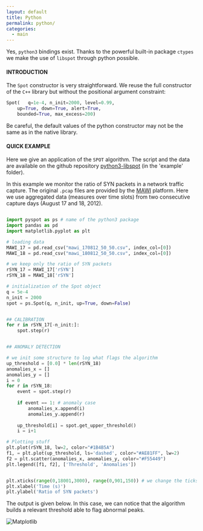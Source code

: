 ```yaml
---
layout: default
title: Python
permalink: python/
categories: 
  - main
---
```


Yes, `python3` bindings exist.
Thanks to the powerful built-in package `ctypes` we make the use of `libspot` through python possible.

#### INTRODUCTION

The `Spot` constructor is very straightforward. We reuse the full constructor of the `C++` library but without the positional argument constraint:
```python
Spot(	q=1e-4, n_init=2000, level=0.99,
	up=True, down=True, alert=True, 
	bounded=True, max_excess=200)
```

<p></p>
<div class="alert">
Be careful, the default values of the python constructor may not be the same as in the native library.
</div>


#### QUICK EXAMPLE

Here we give an application of the `SPOT` algorithm. The script and the data are available on the github repository <a href="https://github.com/asiffer/python3-libspot">python3-libspot</a> (in the 'example' folder). 

In this example we monitor the ratio of SYN packets in a network traffic capture. The original `.pcap` files are provided by the <a href="http://www.fukuda-lab.org/mawilab/v1.1/index.html">MAWI</a> platform. Here we use aggregated data (measures over time slots) from two consecutive capture days (August 17 and 18, 2012).

```python

import pyspot as ps # name of the python3 package
import pandas as pd
import matplotlib.pyplot as plt

# loading data
MAWI_17 = pd.read_csv("mawi_170812_50_50.csv", index_col=[0])
MAWI_18 = pd.read_csv("mawi_180812_50_50.csv", index_col=[0])

# we keep only the ratio of SYN packets
rSYN_17 = MAWI_17['rSYN']
rSYN_18 = MAWI_18['rSYN']

# initialization of the Spot object
q = 5e-4
n_init = 2000
spot = ps.Spot(q, n_init, up=True, down=False)


## CALIBRATION
for r in rSYN_17[-n_init:]:
	spot.step(r)


## ANOMALY DETECTION

# we init some structure to log what flags the algorithm
up_threshold = [0.0] * len(rSYN_18)
anomalies_x = []
anomalies_y = []
i = 0
for r in rSYN_18:
	event = spot.step(r)
	
	if event == 1: # anomaly case
		anomalies_x.append(i)
		anomalies_y.append(r)
		
	up_threshold[i] = spot.get_upper_threshold()
	i = i+1

# Plotting stuff 
plt.plot(rSYN_18, lw=2, color="#1B4B5A")
f1, = plt.plot(up_threshold, ls='dashed', color="#AE81FF", lw=2)
f2 = plt.scatter(anomalies_x, anomalies_y, color="#F55449")
plt.legend([f1, f2], ['Threshold', 'Anomalies'])


plt.xticks(range(0,18001,3000), range(0,901,150)) # we change the ticks to make it corresponds to the true time : 1 it = 50 ms
plt.xlabel('Time (s)')
plt.ylabel('Ratio of SYN packets')
```

The output is given below. In this case, we can notice that the algorithm builds a relevant threshold able to flag abnormal peaks.

![Matplotlib](/libspot/assets/example.svg)




